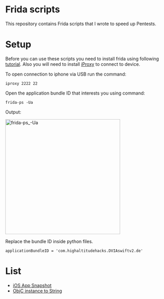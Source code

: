 # Frida scripts

This repository contains Frida scripts that I wrote to speed up Pentests.

# Setup

Before you can use these scripts you need to install frida using following [tutorial](https://frida.re/docs/ios/).
Also you will need to install [iProxy](https://github.com/tcurdt/iProxy) to connect to device.

To open connection to iphone via USB run the command:
```
iproxy 2222 22
```

Open the application bundle ID that interests you using command:

```
frida-ps -Ua
```

Output:

<img width="358" alt="frida-ps_-Ua" src="https://user-images.githubusercontent.com/57398986/132090413-2af0e951-0727-4d50-a79f-6067fcf4a374.png">

Replace the bundle ID inside python files.

```
applicationBundleID = 'com.highaltitudehacks.DVIAswiftv2.de'
```


# List

- [iOS App Snapshot](/iOSAppSnapshot)
- [ObjC instance to String](/ObjCToString)

